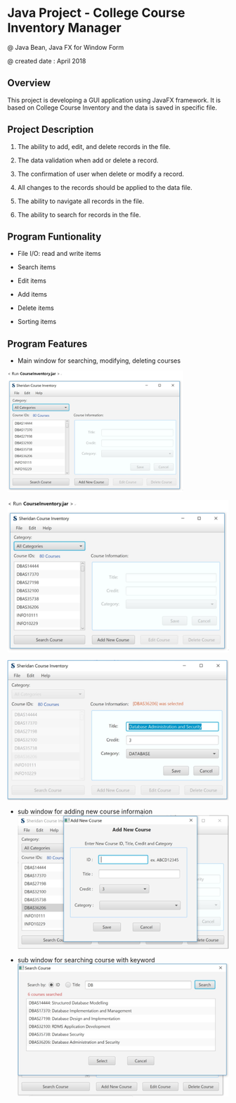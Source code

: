 
# Java Project - College Course Inventory Manager 

@ Java Bean, Java FX for Window Form 

@ created date : April 2018


 Overview
------------------------


This project is developing a GUI application using  JavaFX framework. 
It is based on College Course Inventory and the data is saved  in specific file. 
  

 Project Description
------------------------


1. The ability to add, edit, and delete records in the file.

2. The data validation when add or delete a record.

3. The confirmation of user when delete or modify a record.

4. All changes to the records should be applied to the data file.

5. The ability to navigate all records in the file.

6. The ability to search for records in the file.

 
 Program Funtionality
-------------------------


- File I/O: read and write  items

- Search items

- Edit items

- Add items

- Delete items

- Sorting items


Program Features
------------------------


- Main window for searching, modifying, deleting courses 
<img src="images/Testimg1.JPG" width="400px">

![TestImage](./images/Testimg1.JPG)

![TestImage](./images/Testimg2.JPG)

- sub window for adding new course informaion
![TestImage](./images/Testimg3.JPG)

- sub window for searching course with keyword
![TestImage](./images/Testimg4.JPG)
